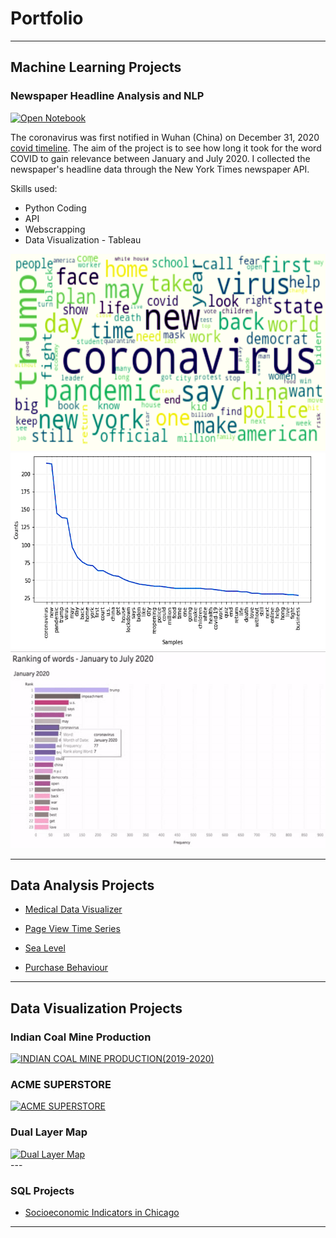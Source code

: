 # Portfolio

---
## Machine Learning Projects 

### Newspaper Headline Analysis and NLP
[![Open Notebook](https://img.shields.io/badge/Jupyter-Open_Notebook-blue?logo=Jupyter)](https://github.com/ssilvacris/Data-Science-Projects/blob/main/NLP_%20Headline_NYTimes/newspaper_nlp.ipynb)

The coronavirus was first notified in Wuhan (China) on December 31, 2020 [covid timeline](https://www.who.int/news-room/detail/29-06-2020-covidtimeline). 
The aim of the project is to see how long it took for the word COVID to gain relevance between January and July 2020. I collected the newspaper's headline data through the New York Times newspaper API.

Skills used:
* Python Coding
* API
* Webscrapping
* Data Visualization - Tableau


<img src="images/nlp_fig1.png?raw=true"/>
<img src="images/nlp_fig2.png?raw=true"/>
<img src="images/ranking-resize.gif?raw=true"/>





---
##  Data Analysis Projects 

- [Medical Data Visualizer](http://example.com/)
- [Page View Time Series](https://github.com/ssilvacris/cristiane-silva.github.io/blob/main/projects/PV_Time_Series-project.html)
- [Sea Level](https://github.com/ssilvacris/ssilvacris.github.io/blob/main/html/Sea_level-project.html)



- [Purchase Behaviour](http://example.com/)


---
## Data Visualization Projects 

### Indian Coal Mine Production
 
 <div class='tableauPlaceholder' id='viz1621464872770' style='position: relative'><noscript><a href='https:&#47;&#47;public.tableau.com&#47;profile&#47;cristiane.da.silva#!&#47;vizhome&#47;IndianCoalMineProduction_16117464503940&#47;Dashboard1?publish=yes'><img alt='INDIAN COAL MINE PRODUCTION(2019-2020) ' src='https:&#47;&#47;public.tableau.com&#47;static&#47;images&#47;In&#47;IndianCoalMineProduction_16117464503940&#47;Dashboard1&#47;1_rss.png' style='border: none' /></a></noscript><object class='tableauViz'  style='display:none;'><param name='host_url' value='https%3A%2F%2Fpublic.tableau.com%2F' /> <param name='embed_code_version' value='3' /> <param name='site_root' value='' /><param name='name' value='IndianCoalMineProduction_16117464503940&#47;Dashboard1' /><param name='tabs' value='no' /><param name='toolbar' value='yes' /><param name='static_image' value='https:&#47;&#47;public.tableau.com&#47;static&#47;images&#47;In&#47;IndianCoalMineProduction_16117464503940&#47;Dashboard1&#47;1.png' /> <param name='animate_transition' value='yes' /><param name='display_static_image' value='yes' /><param name='display_spinner' value='yes' /><param name='display_overlay' value='yes' /><param name='display_count' value='yes' /><param name='language' value='en' /></object></div>               
 
### ACME SUPERSTORE

<div class='tableauPlaceholder' id='viz1621465139461' style='position: relative'><noscript><a href='https:&#47;&#47;public.tableau.com&#47;profile&#47;cristiane.da.silva#!&#47;vizhome&#47;Dashboard_Submission_week3&#47;ACMESUPERSTORE?publish=yes'><img alt='ACME SUPERSTORE ' src='https:&#47;&#47;public.tableau.com&#47;static&#47;images&#47;3T&#47;3TCBJXQMP&#47;1_rss.png' style='border: none' /></a></noscript><object class='tableauViz'  style='display:none;'><param name='host_url' value='https%3A%2F%2Fpublic.tableau.com%2F' /> <param name='embed_code_version' value='3' /> <param name='path' value='shared&#47;3TCBJXQMP' /> <param name='toolbar' value='yes' /><param name='static_image' value='https:&#47;&#47;public.tableau.com&#47;static&#47;images&#47;3T&#47;3TCBJXQMP&#47;1.png' /> <param name='animate_transition' value='yes' /><param name='display_static_image' value='yes' /><param name='display_spinner' value='yes' /><param name='display_overlay' value='yes' /><param name='display_count' value='yes' /><param name='language' value='en' /></object></div>               

### Dual Layer Map

<div class='tableauPlaceholder' id='viz1621465011481' style='position: relative'><noscript><a href='https:&#47;&#47;public.tableau.com&#47;profile&#47;cristiane.da.silva#!&#47;vizhome&#47;DualLayerMap_16103574007610&#47;DualLayerMap?publish=yes'><img alt='Dual Layer Map ' src='https:&#47;&#47;public.tableau.com&#47;static&#47;images&#47;Du&#47;DualLayerMap_16103574007610&#47;DualLayerMap&#47;1_rss.png' style='border: none' /></a></noscript><object class='tableauViz'  style='display:none;'><param name='host_url' value='https%3A%2F%2Fpublic.tableau.com%2F' /> <param name='embed_code_version' value='3' /> <param name='site_root' value='' /><param name='name' value='DualLayerMap_16103574007610&#47;DualLayerMap' /><param name='tabs' value='no' /><param name='toolbar' value='yes' /><param name='static_image' value='https:&#47;&#47;public.tableau.com&#47;static&#47;images&#47;Du&#47;DualLayerMap_16103574007610&#47;DualLayerMap&#47;1.png' /> <param name='animate_transition' value='yes' /><param name='display_static_image' value='yes' /><param name='display_spinner' value='yes' /><param name='display_overlay' value='yes' /><param name='display_count' value='yes' /><param name='language' value='en' /></object></div>              
---

### SQL Projects 

- [Socioeconomic Indicators in Chicago](http://example.com/)


---

